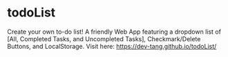 # todoList
Create your own to-do list! A friendly Web App featuring a dropdown list of [All, Completed Tasks, and Uncompleted Tasks], Checkmark/Delete Buttons, and LocalStorage.  Visit here: https://dev-tang.github.io/todoList/
